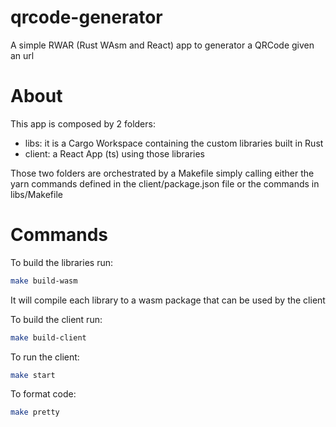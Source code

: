 # qrcode-generator

A simple RWAR (Rust WAsm and React) app to generator a QRCode given an url

# About

This app is composed by 2 folders:
- libs: it is a Cargo Workspace containing the custom libraries built in Rust
- client: a React App (ts) using those libraries

Those two folders are orchestrated by a Makefile simply calling either the yarn commands defined in the client/package.json file or the commands in libs/Makefile

# Commands

To build the libraries run:
```bash
make build-wasm
```
It will compile each library to a wasm package that can be used by the client

To build the client run:
```bash
make build-client
```

To run the client:
```bash
make start
```

To format code:
```bash
make pretty
```
